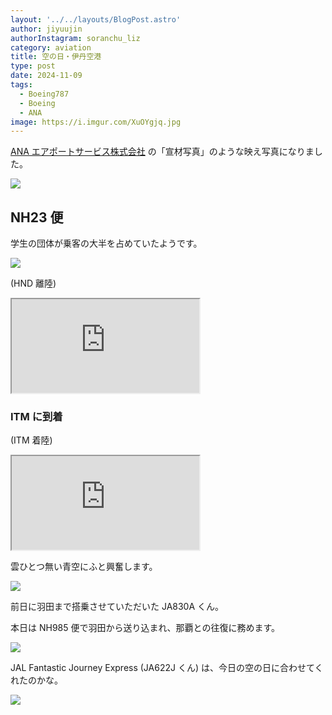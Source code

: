```yaml
---
layout: '../../layouts/BlogPost.astro'
author: jiyuujin
authorInstagram: soranchu_liz
category: aviation
title: 空の日・伊丹空港
type: post
date: 2024-11-09
tags:
  - Boeing787
  - Boeing
  - ANA
image: https://i.imgur.com/XuOYgjq.jpg
---
```


[ANA エアポートサービス株式会社](https://www.anaas.ana-g.com/) の「宣材写真」のような映え写真になりました。

![](/assets/img/20241109/ANAAS.JPG)

## NH23 便

学生の団体が乗客の大半を占めていたようです。

![](/assets/img/20241109/JA610A.JPG)

(HND 離陸)

<div class="wrapper">
  <div class="container">
    <iframe src="https://www.youtube.com/embed/_wCvJ11ustU" class="player" title="Boeing767 音" loading="lazy"></iframe>
  </div>
</div>

### ITM に到着

(ITM 着陸)

<div class="wrapper">
  <div class="container">
    <iframe src="https://www.youtube.com/embed/-sLnHSyQZfc" class="player" title="Boeing767 音" loading="lazy"></iframe>
  </div>
</div>

雲ひとつ無い青空にふと興奮します。

![](/assets/img/20241109/IMG_9146.JPG)

前日に羽田まで搭乗させていただいた JA830A くん。

本日は NH985 便で羽田から送り込まれ、那覇との往復に務めます。

![](/assets/img/20241109/IMG_9147.JPG)

JAL Fantastic Journey Express (JA622J くん) は、今日の空の日に合わせてくれたのかな。

![](/assets/img/20241109/JA622J.JPG)
